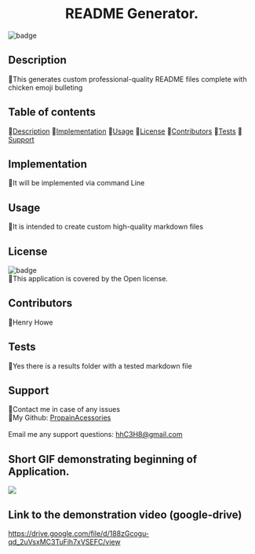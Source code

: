 
  <h1 align="center"> README Generator.</h1>

  ![badge](https://img.shields.io/badge/license-Open-brightgreen)<br />

  ## Description
  🐔This generates custom professional-quality README files complete with chicken emoji bulleting

  ## Table of contents
  🐔[Description](#description)
  🐔[Implementation](#implementation)
  🐔[Usage](#usage)
  🐔[License](#license)
  🐔[Contributors](#contributors)
  🐔[Tests](#tests)
  🐔[Support](#support)

  ## Implementation
  🐔It will be implemented via command Line

  ## Usage
  🐔It is intended to create custom high-quality markdown files

  ## License
  ![badge](https://img.shields.io/badge/license-Open-brightgreen)
  <br/>
  🐔This application is covered by the Open license.
  
  ## Contributors
  🐔Henry Howe

  ## Tests
  🐔Yes there is a results folder with a tested markdown file

  ## Support
  🐔Contact me in case of any issues<br/>
  🐔My Github: [PropainAcessories](https://github.com/undefined)<br/>
  <br/>
  Email me any support questions: hhC3H8@gmail.com<br/>
  
  ## Short GIF demonstrating beginning of Application.
![](Untitled_%20Aug%2030,%202022%202_44%20PM.gif)

## Link to the demonstration video (google-drive)
https://drive.google.com/file/d/188zGcogu-qd_2uVsxMC3TuFih7xVSEFC/view